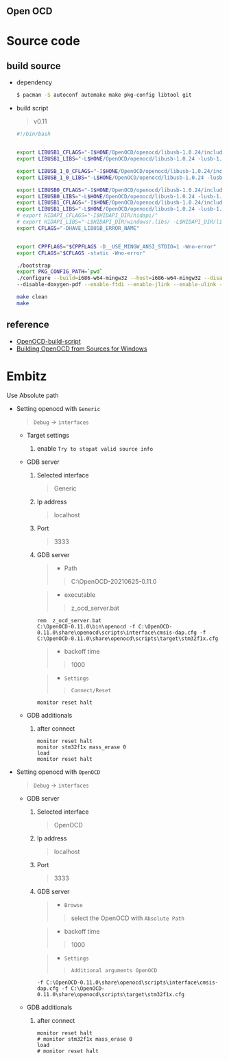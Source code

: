 Open OCD
---

# Source code

## build source

+ dependency

    ```bash
    $ pacman -S autoconf automake make pkg-config libtool git
    ```

+ build script
    > v0.11

    ```bash
    #!/bin/bash


    export LIBUSB1_CFLAGS="-I$HONE/OpenOCD/openocd/libusb-1.0.24/include"
    export LIBUSB1_LIBS="-L$HONE/OpenOCD/openocd/libusb-1.0.24 -lusb-1.0 -lpthread"

    export LIBUSB_1_0_CFLAGS="-I$HONE/OpenOCD/openocd/libusb-1.0.24/include"
    export LIBUSB_1_0_LIBS="-L$HONE/OpenOCD/openocd/libusb-1.0.24 -lusb-1.0 -lpthread"

    export LIBUSB0_CFLAGS="-I$HONE/OpenOCD/openocd/libusb-1.0.24/include"
    export LIBUSB0_LIBS="-L$HONE/OpenOCD/openocd/libusb-1.0.24 -lusb-1.0 -lpthread"
    export LIBUSB1_CFLAGS="-I$HONE/OpenOCD/openocd/libusb-1.0.24/include"
    export LIBUSB1_LIBS="-L$HONE/OpenOCD/openocd/libusb-1.0.24 -lusb-1.0 -lpthread"
    # export HIDAPI_CFLAGS="-I$HIDAPI_DIR/hidapi/"
    # export HIDAPI_LIBS="-L$HIDAPI_DIR/windows/.libs/ -L$HIDAPI_DIR/libusb/.libs/ -lhidapi"
    export CFLAGS="-DHAVE_LIBUSB_ERROR_NAME"


    export CPPFLAGS="$CPPFLAGS -D__USE_MINGW_ANSI_STDIO=1 -Wno-error"
    export CFLAGS="$CFLAGS -static -Wno-error"

    ./bootstrap
    export PKG_CONFIG_PATH=`pwd`
    ./configure --build=i686-w64-mingw32 --host=i686-w64-mingw32 --disable-werror --enable-static --enable-cmsis-dap --enable-cmsis-dap-v2 \
    --disable-doxygen-pdf --enable-ftdi --enable-jlink --enable-ulink --prefix=$HOME/OpenOCD/openocd/out

    make clean
    make
    ```

## reference

+ [OpenOCD-build-script](https://github.com/arduino/OpenOCD-build-script/tree/static)
+ [Building OpenOCD from Sources for Windows](https://docs.espressif.com/projects/esp-idf/en/latest/esp32/api-guides/jtag-debugging/building-openocd-windows.html)

# Embitz

Use Absolute path

+ Setting openocd with `Generic`
    > `Debug` -> `interfaces`

    - Target settings

        1. enable `Try to stopat valid source info`

    - GDB server

        1. Selected interface
            > Generic

        1. Ip address
            > localhost

        1. Port
            > 3333

        1. GDB server
            > + Path
            >> C:\OpenOCD-20210625-0.11.0

            > + executable
            >> z_ocd_server.bat

            ```batch
            rem  z_ocd_server.bat
            C:\OpenOCD-0.11.0\bin\openocd -f C:\OpenOCD-0.11.0\share\openocd\scripts\interface\cmsis-dap.cfg -f C:\OpenOCD-0.11.0\share\openocd\scripts\target\stm32f1x.cfg
            ```

            > + backoff time
            >> 1000

            > + `Settings`
            >> `Connect/Reset`

            ```
            monitor reset halt
            ```

    - GDB additionals

        1. after connect

            ```
            monitor reset halt
            monitor stm32f1x mass_erase 0
            load
            monitor reset halt
            ```

+ Setting openocd with `OpenOCD`
    > `Debug` -> `interfaces`

    - GDB server

        1. Selected interface
            > OpenOCD

        1. Ip address
            > localhost

        1. Port
            > 3333

        1. GDB server
            > + `Browse`
            >> select the OpenOCD with `Absolute Path`

            > + backoff time
            >> 1000

            > + `Settings`
            >> `Additional arguments OpenOCD`

            ```
            -f C:\OpenOCD-0.11.0\share\openocd\scripts\interface\cmsis-dap.cfg -f C:\OpenOCD-0.11.0\share\openocd\scripts\target\stm32f1x.cfg
            ```

    - GDB additionals

        1. after connect

            ```
            monitor reset halt
            # monitor stm32f1x mass_erase 0
            load
            # monitor reset halt
            ```


